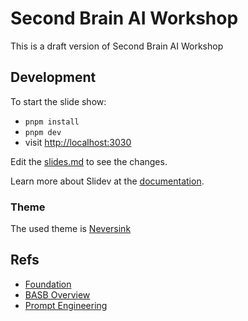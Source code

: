 # Second Brain AI Workshop 

This is a draft version of Second Brain AI Workshop

## Development

To start the slide show:

- `pnpm install`
- `pnpm dev`
- visit <http://localhost:3030>

Edit the [slides.md](./slides.md) to see the changes.

Learn more about Slidev at the [documentation](https://sli.dev/).

### Theme

The used theme is [Neversink](https://gureckis.github.io/slidev-theme-neversink/layouts/section.html)

## Refs

- [Foundation](https://www.buildingasecondbrain.com/foundation)
- [BASB Overview](https://fortelabs.com/blog/basboverview/)
- [Prompt Engineering](https://learnprompting.org/docs/basics/prompt_engineering)
